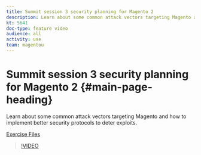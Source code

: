 ```yaml
---
title: Summit session 3 security planning for Magento 2
description: Learn about some common attack vectors targeting Magento​ and how to implement better security protocols to deter exploits​.
kt: 5641
doc-type: feature video
audience: all
activity: use
team: magentou
---
```


# Summit session 3 security planning for Magento 2 {#main-page-heading}

Learn about some common attack vectors targeting Magento​ and how to implement better security protocols to deter exploits​.

[Exercise Files](./assets/Security-Exercise-Files.zip)

>[!VIDEO](https://video.tv.adobe.com/v/35723)
